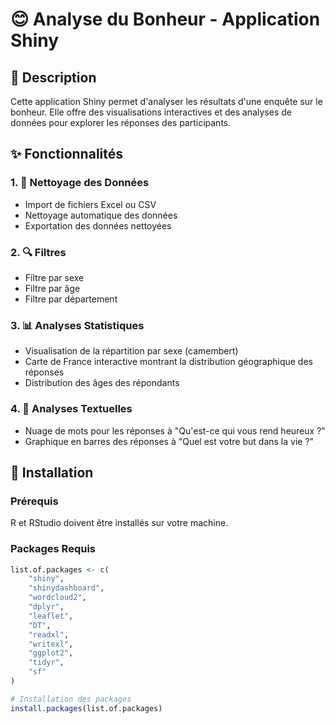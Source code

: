 # 😊 Analyse du Bonheur - Application Shiny

## 📝 Description
Cette application Shiny permet d'analyser les résultats d'une enquête sur le bonheur. Elle offre des visualisations interactives et des analyses de données pour explorer les réponses des participants.

## ✨ Fonctionnalités

### 1. 🧹 Nettoyage des Données
- Import de fichiers Excel ou CSV
- Nettoyage automatique des données
- Exportation des données nettoyées

### 2. 🔍 Filtres
- Filtre par sexe
- Filtre par âge
- Filtre par département

### 3. 📊 Analyses Statistiques
- Visualisation de la répartition par sexe (camembert)
- Carte de France interactive montrant la distribution géographique des réponses
- Distribution des âges des répondants

### 4. 📝 Analyses Textuelles
- Nuage de mots pour les réponses à "Qu'est-ce qui vous rend heureux ?"
- Graphique en barres des réponses à "Quel est votre but dans la vie ?"

## 🚀 Installation

### Prérequis
R et RStudio doivent être installés sur votre machine.

### Packages Requis
```R
list.of.packages <- c(
    "shiny",
    "shinydashboard",
    "wordcloud2",
    "dplyr",
    "leaflet",
    "DT",
    "readxl",
    "writexl",
    "ggplot2",
    "tidyr",
    "sf"
)

# Installation des packages
install.packages(list.of.packages)
